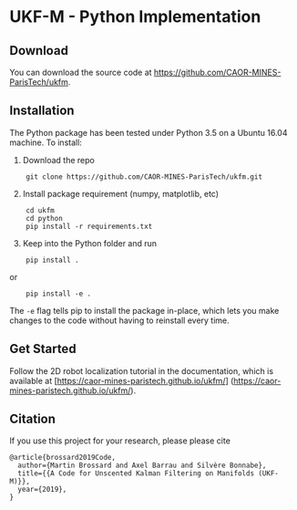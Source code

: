 UKF-M - Python Implementation
================================================================================

Download
--------------------------------------------------------------------------------
You can download the source code at
https://github.com/CAOR-MINES-ParisTech/ukfm.

Installation
--------------------------------------------------------------------------------
The Python package has been tested under Python 3.5 on a Ubuntu 16.04 machine.
To install:

1. Download the repo
```
    git clone https://github.com/CAOR-MINES-ParisTech/ukfm.git
```    
2. Install package requirement (numpy, matplotlib, etc)
```
    cd ukfm
    cd python
    pip install -r requirements.txt
```
3. Keep into the Python folder and run
```
    pip install .
```  
 or
```
    pip install -e .
```
The ``-e`` flag tells pip to install the package in-place, which lets you make
changes to the code without having to reinstall every time.

Get Started
--------------------------------------------------------------------------------
Follow the 2D robot localization tutorial in the documentation, which is
available at
[https://caor-mines-paristech.github.io/ukfm/]
(https://caor-mines-paristech.github.io/ukfm/).

Citation
--------------------------------------------------------------------------------
If you use this project for your research, please please cite
```
@article{brossard2019Code,
  author={Martin Brossard and Axel Barrau and Silvère Bonnabe},
  title={{A Code for Unscented Kalman Filtering on Manifolds (UKF-M)}},
  year={2019},
}
```

